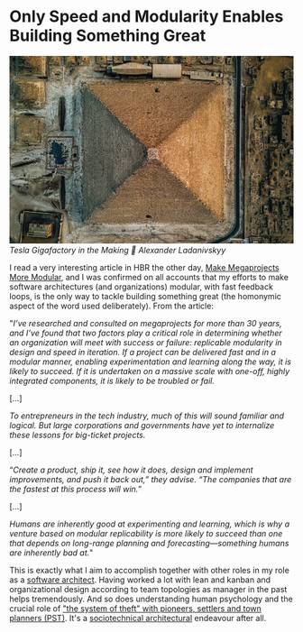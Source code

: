 # Only Speed and Modularity Enables Building Something Great

![RAD 2020 📸 Atmos](../../images/make-megaprojects-more-modular.jpg)*Tesla Gigafactory in the Making 📸 Alexander Ladanivskyy*

I read a very interesting article in HBR the other day, [Make Megaprojects More Modular](https://hbr.org/2021/11/make-megaprojects-more-modular), and I was confirmed on all accounts that my efforts to make software architectures (and organizations) modular, with fast feedback loops, is the only way to tackle building something great (the homonymic aspect of the word used deliberately). From the article:

​"*I’ve researched and consulted on megaprojects for more than 30 years, and I’ve found that two factors play a critical role in determining whether an organization will meet with success or failure: replicable modularity in design and speed in iteration. If a project can be delivered fast and in a modular manner, enabling experimentation and learning along the way, it is likely to succeed. If it is undertaken on a massive scale with one-off, highly integrated components, it is likely to be troubled or fail.*

\[…\]

*To entrepreneurs in the tech industry, much of this will sound familiar and logical. But large corporations and governments have yet to internalize these lessons for big-ticket projects.*

\[…\]

“*Create a product, ship it, see how it does, design and implement improvements, and push it back out,” they advise. “The companies that are the fastest at this process will win.*”

\[…\]

*Humans are inherently good at experimenting and learning, which is why a venture based on modular replicability is more likely to succeed than one that depends on long-range planning and forecasting—something humans are inherently bad at.*"​



This is exactly what I aim to accomplish together with other roles in my role as a [software architect](https://www.amazon.com/Fundamentals-Software-Architecture-Comprehensive-Characteristics/dp/1492043451). Having worked a lot with lean and kanban and organizational design according to team topologies as manager in the past helps tremendously. And so does understanding human psychology and the crucial role of ["the system of theft" with pioneers, settlers and town planners (PST)](https://threadreaderapp.com/thread/1089315832532996096.html). It's a [sociotechnical architectural](https://medium.com/nick-tune-tech-strategy-blog/an-introduction-to-sociotechnical-architecture-patterns-ea64a75c2aaf) endeavour after all. 
 